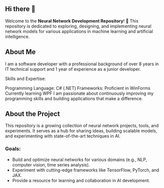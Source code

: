 ## Hi there 👋
Welcome to the **Neural Network Development Repository**! 🚀 This repository is dedicated to exploring, designing, and implementing neural network models for various applications in machine learning and artificial intelligence.

## About Me
I am a software developer with a professional background of over 8 years in IT technical support and 1 year of experience as a junior developer.

Skills and Expertise:

Programming Language: C# (.NET)
Frameworks:
Proficient in WinForms
Currently learning WPF
I am passionate about continuously improving my programming skills and building applications that make a difference.

## About the Project
This repository is a growing collection of neural network projects, tools, and experiments. It serves as a hub for sharing ideas, building scalable models, and experimenting with state-of-the-art techniques in AI.

### Goals:
- Build and optimize neural networks for various domains (e.g., NLP, computer vision, time series analysis).
- Experiment with cutting-edge frameworks like TensorFlow, PyTorch, and JAX.
- Provide a resource for learning and collaboration in AI development.
<!--
**KirsDima/KirsDima** is a ✨ _special_ ✨ repository because its `README.md` (this file) appears on your GitHub profile.

Here are some ideas to get you started:

- 🔭 I’m currently working on ...
- 🌱 I’m currently learning ...
- 👯 I’m looking to collaborate on ...
- 🤔 I’m looking for help with ...
- 💬 Ask me about ...
- 📫 How to reach me: ...
- 😄 Pronouns: ...
- ⚡ Fun fact: ...
-->
